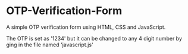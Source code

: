 # OTP-Verification-Form
A simple OTP verification form using HTML, CSS and JavaScript.

The OTP is set as '1234' but it can be changed to any 4 digit number by ging in the file named 'javascript.js'
